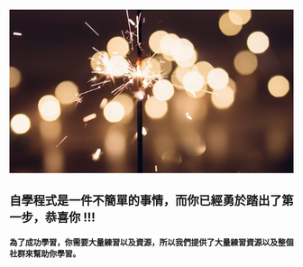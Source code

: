 # 

![](/assets/cheer.jpg)

## 自學程式是一件不簡單的事情，而你已經勇於踏出了第一步，恭喜你 !!!

#### 為了成功學習，你需要大量練習以及資源，所以我們提供了大量練習資源以及整個社群來幫助你學習。





